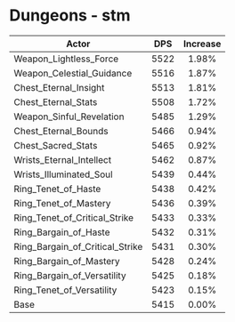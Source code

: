 # Dungeons - stm
| Actor | DPS | Increase |
|---|:---:|:---:|
|Weapon_Lightless_Force|5522|1.98%|
|Weapon_Celestial_Guidance|5516|1.87%|
|Chest_Eternal_Insight|5513|1.81%|
|Chest_Eternal_Stats|5508|1.72%|
|Weapon_Sinful_Revelation|5485|1.29%|
|Chest_Eternal_Bounds|5466|0.94%|
|Chest_Sacred_Stats|5465|0.92%|
|Wrists_Eternal_Intellect|5462|0.87%|
|Wrists_Illuminated_Soul|5439|0.44%|
|Ring_Tenet_of_Haste|5438|0.42%|
|Ring_Tenet_of_Mastery|5436|0.39%|
|Ring_Tenet_of_Critical_Strike|5433|0.33%|
|Ring_Bargain_of_Haste|5432|0.31%|
|Ring_Bargain_of_Critical_Strike|5431|0.30%|
|Ring_Bargain_of_Mastery|5428|0.24%|
|Ring_Bargain_of_Versatility|5425|0.18%|
|Ring_Tenet_of_Versatility|5423|0.15%|
|Base|5415|0.00%|
